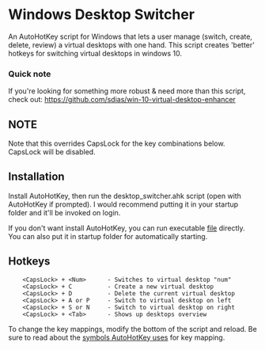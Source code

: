 # Windows Desktop Switcher
An AutoHotKey script for Windows that lets a user manage (switch, create, delete, review) a virtual desktops with one hand. This script creates 'better' hotkeys for switching virtual desktops in windows 10.

### Quick note
If you're looking for something more robust & need more than this script, check out:
https://github.com/sdias/win-10-virtual-desktop-enhancer

## NOTE 
Note that this overrides CapsLock for the key combinations below. CapsLock will be disabled.

## Installation
Install AutoHotKey, then run the desktop_switcher.ahk script (open with AutoHotKey if prompted). I would recommend putting it in your startup folder and it'll be invoked on login. 

If you don't want install AutoHotKey, you can run executable [file](https://github.com/Brown2Fox/windows-desktop-switcher/releases) directly. You can also put it in startup folder for automatically starting.

## Hotkeys
        <CapsLock> + <Num>      - Switches to virtual desktop "num"
        <CapsLock> + C          - Create a new virtual desktop
        <CapsLock> + D          - Delete the current virtual desktop
        <CapsLock> + A or P     - Switch to virtual desktop on left
        <CapsLock> + S or N     - Switch to virtual desktop on right
        <CapsLock> + <Tab>      - Shows up desktops overview

To change the key mappings, modify the bottom of the script and reload. Be sure to read about the [symbols AutoHotKey uses](https://autohotkey.com/docs/Hotkeys.htm) for key mapping.

